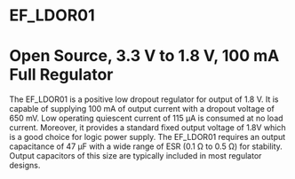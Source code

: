 # EF_LDOR01
# Open Source, 3.3 V to 1.8 V, 100 mA Full Regulator 
The EF_LDOR01 is a positive low dropout regulator for
output of 1.8 V. It is capable of supplying 100 mA of output
current with a dropout voltage of 650 mV. Low operating
quiescent current of 115 µA is consumed at no load current.
Moreover, it provides a standard fixed output voltage of 1.8V
which is a good choice for logic power supply. The
EF_LDOR01 requires an output capacitance of 47 μF with a
wide range of ESR (0.1 Ω to 0.5 Ω) for stability. Output
capacitors of this size are typically included in most regulator
designs.
